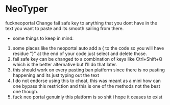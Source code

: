 # NeoTyper
fuckneoportal
Change fail safe key to anything that you dont have in the text you want to paste and its smooth sailing from there.
* some things to keep in mind:
1. some places like the neoportal auto add a { to the code so you will have residue "}" at the end of your code just select and delete those.
2. fail safe key can be changed to a combination of keys like Ctrl+Shift+Q which is the better alternative but I'll do that later.
3. this should work on every pasting ban platform since there is no pasting happening and its just typing out the text
4. I do not endorse using this to cheat, this was meant as a mini how can one bypass this restriction and this is one of the methods not the best one though.
5. fuck neo portal genuinly this platform is so shit i hope it ceases to exist